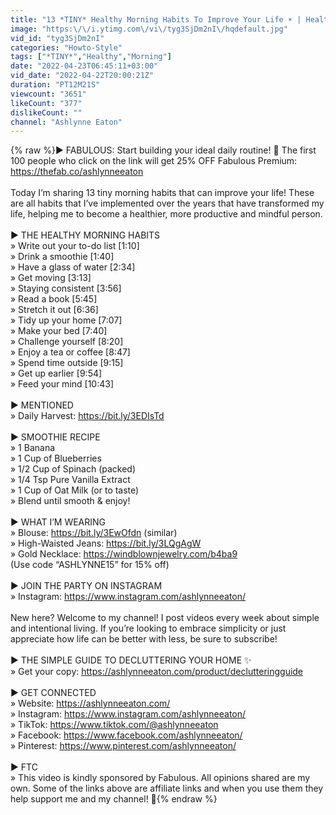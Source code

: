 ```yaml
---
title: "13 *TINY* Healthy Morning Habits To Improve Your Life ☀️ | Healthy + Mindful Habits"
image: "https:\/\/i.ytimg.com\/vi\/tyg3SjDm2nI\/hqdefault.jpg"
vid_id: "tyg3SjDm2nI"
categories: "Howto-Style"
tags: ["*TINY*","Healthy","Morning"]
date: "2022-04-23T06:45:11+03:00"
vid_date: "2022-04-22T20:00:21Z"
duration: "PT12M21S"
viewcount: "3651"
likeCount: "377"
dislikeCount: ""
channel: "Ashlynne Eaton"
---
```

{% raw %}► FABULOUS: Start building your ideal daily routine! 💪 The first 100 people who click on the link will get 25% OFF Fabulous Premium: <a rel="nofollow" target="blank" href="https://thefab.co/ashlynneeaton">https://thefab.co/ashlynneeaton</a> <br /><br />Today I’m sharing 13 tiny morning habits that can improve your life! These are all habits that I’ve implemented over the years that have transformed my life, helping me to become a healthier, more productive and mindful person. <br /><br />► THE HEALTHY MORNING HABITS<br />    » Write out your to-do list [1:10]<br />    » Drink a smoothie [1:40]<br />    » Have a glass of water [2:34]<br />    » Get moving [3:13]<br />    » Staying consistent [3:56]<br />    » Read a book [5:45]<br />    » Stretch it out  [6:36]<br />    » Tidy up your home [7:07]<br />    » Make your bed [7:40]<br />    » Challenge yourself [8:20]<br />    » Enjoy a tea or coffee [8:47]<br />    » Spend time outside [9:15]<br />    » Get up earlier [9:54] <br />    » Feed your mind [10:43]<br /><br />► MENTIONED<br />    » Daily Harvest: <a rel="nofollow" target="blank" href="https://bit.ly/3EDIsTd">https://bit.ly/3EDIsTd</a> <br /><br />► SMOOTHIE RECIPE<br />    » 1 Banana<br />    » 1 Cup of Blueberries<br />    » 1/2 Cup of Spinach (packed)<br />    » 1/4 Tsp Pure Vanilla Extract<br />    » 1 Cup of Oat Milk (or to taste)<br />    » Blend until smooth &amp; enjoy!<br /><br />► WHAT I’M WEARING<br />    » Blouse: <a rel="nofollow" target="blank" href="https://bit.ly/3EwOfdn">https://bit.ly/3EwOfdn</a> (similar)<br />    » High-Waisted Jeans: <a rel="nofollow" target="blank" href="https://bit.ly/3LQgAgW">https://bit.ly/3LQgAgW</a>  <br />    » Gold Necklace: <a rel="nofollow" target="blank" href="https://windblownjewelry.com/b4ba9">https://windblownjewelry.com/b4ba9</a> <br />       (Use code “ASHLYNNE15” for 15% off)<br /><br />► JOIN THE PARTY ON INSTAGRAM<br />    » Instagram: <a rel="nofollow" target="blank" href="https://www.instagram.com/ashlynneeaton/">https://www.instagram.com/ashlynneeaton/</a> <br /><br />New here? Welcome to my channel! I post videos every week about simple and intentional living. If you’re looking to embrace simplicity or just appreciate how life can be better with less, be sure to subscribe! <br /><br />► THE SIMPLE GUIDE TO DECLUTTERING YOUR HOME ✨<br />    » Get your copy: <a rel="nofollow" target="blank" href="https://ashlynneeaton.com/product/declutteringguide">https://ashlynneeaton.com/product/declutteringguide</a><br /><br />► GET CONNECTED<br />    » Website: <a rel="nofollow" target="blank" href="https://ashlynneeaton.com/">https://ashlynneeaton.com/</a><br />    » Instagram: <a rel="nofollow" target="blank" href="https://www.instagram.com/ashlynneeaton/">https://www.instagram.com/ashlynneeaton/</a> <br />    » TikTok: <a rel="nofollow" target="blank" href="https://www.tiktok.com/@ashlynneeaton">https://www.tiktok.com/@ashlynneeaton</a> <br />    » Facebook: <a rel="nofollow" target="blank" href="https://www.facebook.com/ashlynneeaton/">https://www.facebook.com/ashlynneeaton/</a> <br />    » Pinterest: <a rel="nofollow" target="blank" href="https://www.pinterest.com/ashlynneeaton/">https://www.pinterest.com/ashlynneeaton/</a> <br /><br />► FTC <br />    » This video is kindly sponsored by Fabulous. All opinions shared are my own. Some of the links above are affiliate links and when you use them they help support me and my channel! 🤍{% endraw %}
